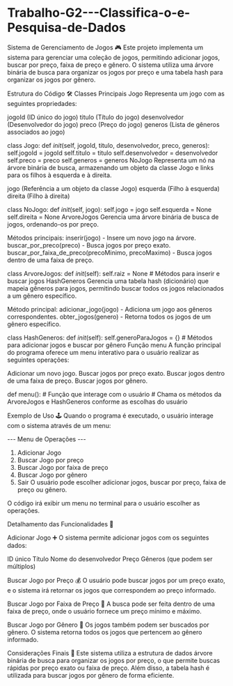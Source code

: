 # Trabalho-G2---Classifica-o-e-Pesquisa-de-Dados
Sistema de Gerenciamento de Jogos 🎮
Este projeto implementa um sistema para gerenciar uma coleção de jogos, permitindo adicionar jogos, buscar por preço, faixa de preço e gênero. O sistema utiliza uma árvore binária de busca para organizar os jogos por preço e uma tabela hash para organizar os jogos por gênero.

Estrutura do Código 🛠
Classes Principais
Jogo
Representa um jogo com as seguintes propriedades:

jogoId (ID único do jogo)
titulo (Título do jogo)
desenvolvedor (Desenvolvedor do jogo)
preco (Preço do jogo)
generos (Lista de gêneros associados ao jogo)

class Jogo:
    def _init_(self, jogoId, titulo, desenvolvedor, preco, generos):
        self.jogoId = jogoId
        self.titulo = titulo
        self.desenvolvedor = desenvolvedor
        self.preco = preco
        self.generos = generos
NoJogo
Representa um nó na árvore binária de busca, armazenando um objeto da classe Jogo e links para os filhos à esquerda e à direita.

jogo (Referência a um objeto da classe Jogo)
esquerda (Filho à esquerda)
direita (Filho à direita)

class NoJogo:
    def _init_(self, jogo):
        self.jogo = jogo
        self.esquerda = None
        self.direita = None
ArvoreJogos
Gerencia uma árvore binária de busca de jogos, ordenando-os por preço.

Métodos principais:
inserir(jogo) - Insere um novo jogo na árvore.
buscar_por_preco(preco) - Busca jogos por preço exato.
buscar_por_faixa_de_preco(precoMinimo, precoMaximo) - Busca jogos dentro de uma faixa de preço.

class ArvoreJogos:
    def _init_(self):
        self.raiz = None
    # Métodos para inserir e buscar jogos
HashGeneros
Gerencia uma tabela hash (dicionário) que mapeia gêneros para jogos, permitindo buscar todos os jogos relacionados a um gênero específico.

Método principal:
adicionar_jogo(jogo) - Adiciona um jogo aos gêneros correspondentes.
obter_jogos(genero) - Retorna todos os jogos de um gênero específico.

class HashGeneros:
    def _init_(self):
        self.generoParaJogos = {}
    # Métodos para adicionar jogos e buscar por gênero
Função menu
A função principal do programa oferece um menu interativo para o usuário realizar as seguintes operações:

Adicionar um novo jogo.
Buscar jogos por preço exato.
Buscar jogos dentro de uma faixa de preço.
Buscar jogos por gênero.

def menu():
    # Função que interage com o usuário
    # Chama os métodos da ArvoreJogos e HashGeneros conforme as escolhas do usuário
    
Exemplo de Uso 🕹
Quando o programa é executado, o usuário interage com o sistema através de um menu:

--- Menu de Operações ---
1. Adicionar Jogo
2. Buscar Jogo por preço
3. Buscar Jogo por faixa de preço
4. Buscar Jogo por gênero
0. Sair
O usuário pode escolher adicionar jogos, buscar por preço, faixa de preço ou gênero.

O código irá exibir um menu no terminal para o usuário escolher as operações.

Detalhamento das Funcionalidades 📝

Adicionar Jogo ➕
O sistema permite adicionar jogos com os seguintes dados:

ID único
Título
Nome do desenvolvedor
Preço
Gêneros (que podem ser múltiplos)

Buscar Jogo por Preço 💰
O usuário pode buscar jogos por um preço exato, e o sistema irá retornar os jogos que correspondem ao preço informado.

Buscar Jogo por Faixa de Preço 💸
A busca pode ser feita dentro de uma faixa de preço, onde o usuário fornece um preço mínimo e máximo.

Buscar Jogo por Gênero 🎯
Os jogos também podem ser buscados por gênero. O sistema retorna todos os jogos que pertencem ao gênero informado.

Considerações Finais 🤖
Este sistema utiliza a estrutura de dados árvore binária de busca para organizar os jogos por preço, o que permite buscas rápidas por preço exato ou faixa de preço. Além disso, a tabela hash é utilizada para buscar jogos por gênero de forma eficiente.
